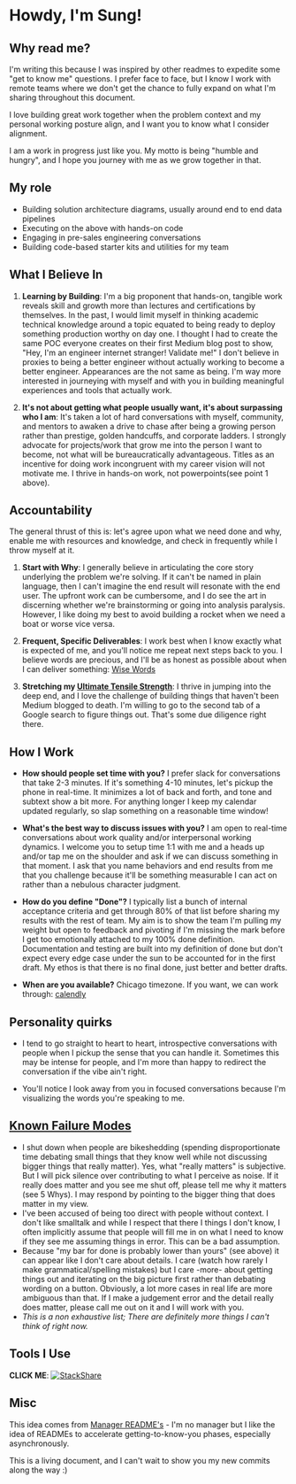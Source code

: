 # Howdy, I'm Sung!

## Why read me?

I'm writing this because I was inspired by other readmes to expedite some "get to know me" questions. I prefer face to face, but I know I work with remote teams where we don't get the chance to fully expand on what I'm sharing throughout this document.

I love building great work together when the problem context and my personal working posture align, and I want you to know what I consider alignment.

I am a work in progress just like you. My motto is being "humble and hungry", and I hope you journey with me as we grow together in that.

## My role

- Building solution architecture diagrams, usually around end to end data pipelines
- Executing on the above with hands-on code
- Engaging in pre-sales engineering conversations
- Building code-based starter kits and utilities for my team

## What I Believe In

1. **Learning by Building**: I'm a big proponent that hands-on, tangible work reveals skill and growth more than lectures and certifications by themselves. In the past, I would limit myself in thinking academic technical knowledge around a topic equated to being ready to deploy something production worthy on day one. I thought I had to create the same POC everyone creates on their first Medium blog post to show, "Hey, I'm an engineer internet stranger! Validate me!" I don't believe in proxies to being a better engineer without actually working to become a better engineer. Appearances are the not same as being. I'm way more interested in journeying with myself and with you in building meaningful experiences and tools that actually work.

1. **It's not about getting what people usually want, it's about surpassing who I am**: It's taken a lot of hard conversations with myself, community, and mentors to awaken a drive to chase after being a growing person rather than prestige, golden handcuffs, and corporate ladders. I strongly advocate for projects/work that grow me into the person I want to become, not what will be bureaucratically advantageous. Titles as an incentive for doing work incongruent with my career vision will not motivate me. I thrive in hands-on work, not powerpoints(see point 1 above).

## Accountability

The general thrust of this is: let's agree upon what we need done and why, enable me with resources and knowledge, and check in frequently while I throw myself at it.

1. **Start with Why**: I generally believe in articulating the core story underlying the problem we're solving. If it can't be named in plain language, then I can't imagine the end result will resonate with the end user. The upfront work can be cumbersome, and I do see the art in discerning whether we're brainstorming or going into analysis paralysis. However, I like doing my best to avoid building a rocket when we need a boat or worse vice versa.

2. **Frequent, Specific Deliverables**: I work best when I know exactly what is expected of me, and you'll notice me repeat next steps back to you. I believe words are precious, and I'll be as honest as possible about when I can deliver something: [Wise Words](https://www.youtube.com/watch?v=7uUAUDGl5-U&feature=youtu.be&t=34)

3. **Stretching my [Ultimate Tensile Strength](https://simple.wikipedia.org/wiki/Tensile_strength)**: I thrive in jumping into the deep end, and I love the challenge of building things that haven't been Medium blogged to death. I'm willing to go to the second tab of a Google search to figure things out. That's some due diligence right there.

## How I Work

- **How should people set time with you?** I prefer slack for conversations that take 2-3 minutes. If it's something 4-10 minutes, let's pickup the phone in real-time. It minimizes a lot of back and forth, and tone and subtext show a bit more. For anything longer I keep my calendar updated regularly, so slap something on a reasonable time window!

- **What's the best way to discuss issues with you?** I am open to real-time conversations about work quality and/or interpersonal working dynamics. I welcome you to setup time 1:1 with me and a heads up and/or tap me on the shoulder and ask if we can discuss something in that moment. I ask that you name behaviors and end results from me that you challenge because it'll be something measurable I can act on rather than a nebulous character judgment.

- **How do you define "Done"?** I typically list a bunch of internal acceptance criteria and get through 80% of that list before sharing my results with the rest of team. My aim is to show the team I'm pulling my weight but open to feedback and pivoting if I'm missing the mark before I get too emotionally attached to my 100% done definition. Documentation and testing are built into my definition of done but don't expect every edge case under the sun to be accounted for in the first draft. My ethos is that there is no final done, just better and better drafts.

- **When are you available?** Chicago timezone. If you want, we can work through: [calendly](https://calendly.com/)

## Personality quirks

- I tend to go straight to heart to heart, introspective conversations with people when I pickup the sense that you can handle it. Sometimes this may be intense for people, and I'm more than happy to redirect the conversation if the vibe ain't right.

- You'll notice I look away from you in focused conversations because I'm visualizing the words you're speaking to me.

## [Known Failure Modes](https://docs.google.com/presentation/d/1df5MALZKZU6lOeIXUiO-h6ReFM3KuIpnapSE97IZnX4/edit#slide=id.p)

- I shut down when people are bikeshedding (spending disproportionate time debating small things that they know well while not discussing bigger things that really matter). Yes, what "really matters" is subjective. But I will pick silence over contributing to what I perceive as noise. If it really does matter and you see me shut off, please tell me why it matters (see 5 Whys). I may respond by pointing to the bigger thing that does matter in my view.
- I've been accused of being too direct with people without context. I don't like smalltalk and while I respect that there I things I don't know, I often implicitly assume that people will fill me in on what I need to know if they see me assuming things in error. This can be a bad assumption.
- Because "my bar for done is probably lower than yours" (see above) it can appear like I don't care about details. I care (watch how rarely I make grammatical/spelling mistakes) but I care -more- about getting things out and iterating on the big picture first rather than debating wording on a button. Obviously, a lot more cases in real life are more ambiguous than that. If I make a judgement error and the detail really does matter, please call me out on it and I will work with you.
- _This is a non exhaustive list; There are definitely more things I can't think of right now._

## Tools I Use

**CLICK ME**: [![StackShare](http://img.shields.io/badge/tech-stack-0690fa.svg?style=flat)](https://stackshare.io/sungchun12/my-stack)

## Misc

This idea comes from [Manager README's](https://hackernoon.com/12-manager-readmes-from-silicon-valleys-top-tech-companies-26588a660afe) - I'm no manager but I like the idea of READMEs to accelerate getting-to-know-you phases, especially asynchronously.

This is a living document, and I can't wait to show you my new commits along the way :)
